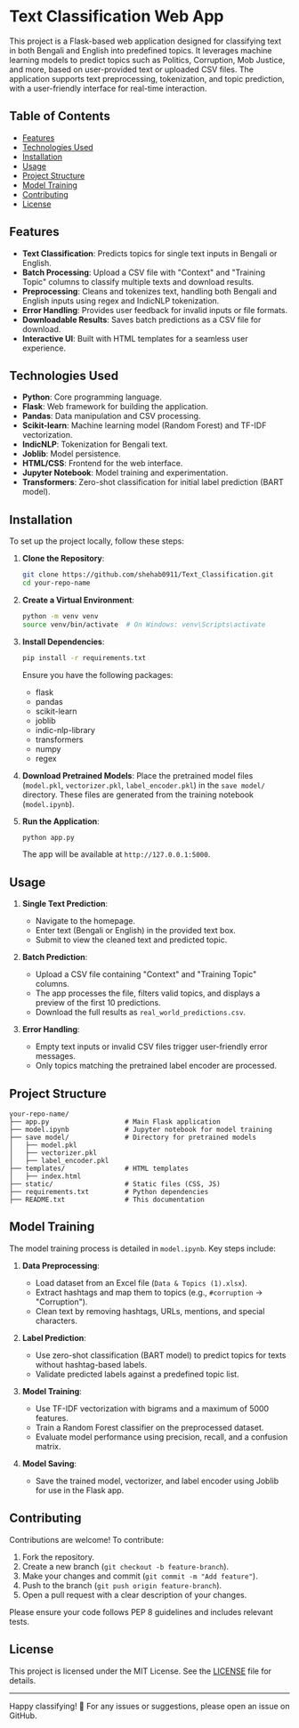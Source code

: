 # Text Classification Web App

This project is a Flask-based web application designed for classifying text in both Bengali and English into predefined topics. It leverages machine learning models to predict topics such as Politics, Corruption, Mob Justice, and more, based on user-provided text or uploaded CSV files. The application supports text preprocessing, tokenization, and topic prediction, with a user-friendly interface for real-time interaction.

## Table of Contents
- [Features](#features)
- [Technologies Used](#technologies-used)
- [Installation](#installation)
- [Usage](#usage)
- [Project Structure](#project-structure)
- [Model Training](#model-training)
- [Contributing](#contributing)
- [License](#license)

## Features
- **Text Classification**: Predicts topics for single text inputs in Bengali or English.
- **Batch Processing**: Upload a CSV file with "Context" and "Training Topic" columns to classify multiple texts and download results.
- **Preprocessing**: Cleans and tokenizes text, handling both Bengali and English inputs using regex and IndicNLP tokenization.
- **Error Handling**: Provides user feedback for invalid inputs or file formats.
- **Downloadable Results**: Saves batch predictions as a CSV file for download.
- **Interactive UI**: Built with HTML templates for a seamless user experience.

## Technologies Used
- **Python**: Core programming language.
- **Flask**: Web framework for building the application.
- **Pandas**: Data manipulation and CSV processing.
- **Scikit-learn**: Machine learning model (Random Forest) and TF-IDF vectorization.
- **IndicNLP**: Tokenization for Bengali text.
- **Joblib**: Model persistence.
- **HTML/CSS**: Frontend for the web interface.
- **Jupyter Notebook**: Model training and experimentation.
- **Transformers**: Zero-shot classification for initial label prediction (BART model).

## Installation
To set up the project locally, follow these steps:

1. **Clone the Repository**:
   ```bash
   git clone https://github.com/shehab0911/Text_Classification.git
   cd your-repo-name
   ```

2. **Create a Virtual Environment**:
   ```bash
   python -m venv venv
   source venv/bin/activate  # On Windows: venv\Scripts\activate
   ```

3. **Install Dependencies**:
   ```bash
   pip install -r requirements.txt
   ```
   Ensure you have the following packages:
   - flask
   - pandas
   - scikit-learn
   - joblib
   - indic-nlp-library
   - transformers
   - numpy
   - regex

4. **Download Pretrained Models**:
   Place the pretrained model files (`model.pkl`, `vectorizer.pkl`, `label_encoder.pkl`) in the `save model/` directory. These files are generated from the training notebook (`model.ipynb`).

5. **Run the Application**:
   ```bash
   python app.py
   ```
   The app will be available at `http://127.0.0.1:5000`.

## Usage
1. **Single Text Prediction**:
   - Navigate to the homepage.
   - Enter text (Bengali or English) in the provided text box.
   - Submit to view the cleaned text and predicted topic.

2. **Batch Prediction**:
   - Upload a CSV file containing "Context" and "Training Topic" columns.
   - The app processes the file, filters valid topics, and displays a preview of the first 10 predictions.
   - Download the full results as `real_world_predictions.csv`.

3. **Error Handling**:
   - Empty text inputs or invalid CSV files trigger user-friendly error messages.
   - Only topics matching the pretrained label encoder are processed.

## Project Structure
```
your-repo-name/
├── app.py                   # Main Flask application
├── model.ipynb              # Jupyter notebook for model training
├── save model/              # Directory for pretrained models
│   ├── model.pkl
│   ├── vectorizer.pkl
│   ├── label_encoder.pkl
├── templates/               # HTML templates
│   ├── index.html
├── static/                  # Static files (CSS, JS)
├── requirements.txt         # Python dependencies
├── README.txt               # This documentation
```

## Model Training
The model training process is detailed in `model.ipynb`. Key steps include:

1. **Data Preprocessing**:
   - Load dataset from an Excel file (`Data & Topics (1).xlsx`).
   - Extract hashtags and map them to topics (e.g., `#corruption` → "Corruption").
   - Clean text by removing hashtags, URLs, mentions, and special characters.

2. **Label Prediction**:
   - Use zero-shot classification (BART model) to predict topics for texts without hashtag-based labels.
   - Validate predicted labels against a predefined topic list.

3. **Model Training**:
   - Use TF-IDF vectorization with bigrams and a maximum of 5000 features.
   - Train a Random Forest classifier on the preprocessed dataset.
   - Evaluate model performance using precision, recall, and a confusion matrix.

4. **Model Saving**:
   - Save the trained model, vectorizer, and label encoder using Joblib for use in the Flask app.

## Contributing
Contributions are welcome! To contribute:
1. Fork the repository.
2. Create a new branch (`git checkout -b feature-branch`).
3. Make your changes and commit (`git commit -m "Add feature"`).
4. Push to the branch (`git push origin feature-branch`).
5. Open a pull request with a clear description of your changes.

Please ensure your code follows PEP 8 guidelines and includes relevant tests.

## License
This project is licensed under the MIT License. See the [LICENSE](LICENSE) file for details.

---
Happy classifying! 🚀 For any issues or suggestions, please open an issue on GitHub.

